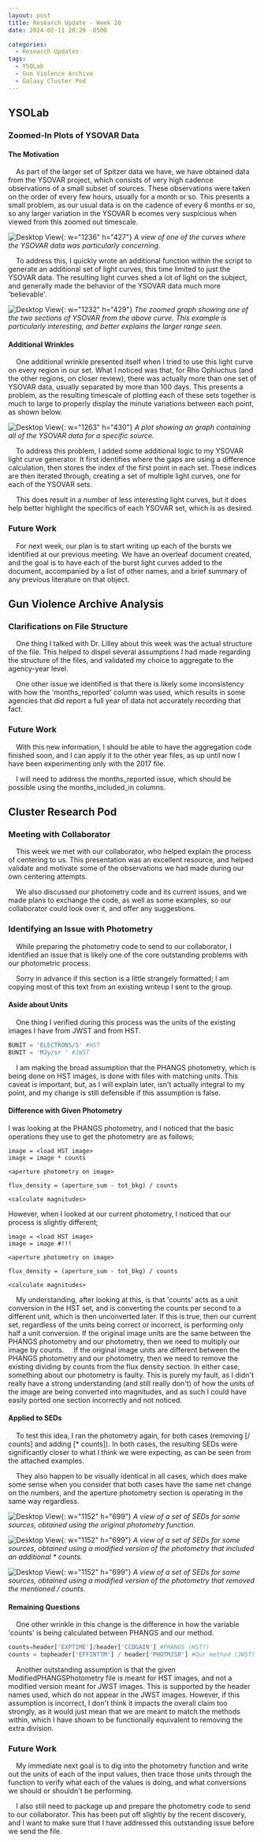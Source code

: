 ```yaml
---
layout: post
title: Research Update - Week 20
date: 2024-02-11 20:29 -0500

categories:
  - Research Updates
tags:
  - YSOLab
  - Gun Violence Archive
  - Galaxy Cluster Pod
---
```

## YSOLab

### Zoomed-In Plots of YSOVAR Data

#### The Motivation

    As part of the larger set of Spitzer data we have, we have obtained data from the YSOVAR project, which consists of very high cadence observations of a small subset of sources. These observations were taken on the order of every few hours, usually for a month or so. This presents a small problem, as our usual data is on the cadence of every 6 months or so, so any larger variation in the YSOVAR b ecomes very suspicious when viewed from this zoomed out timescale.

![Desktop View](/assets/img/week_20/YSOVAR_large.PNG){: w="1236" h="427"} _A view of one of the curves where the YSOVAR data was particularly concerning._

    To address this, I quickly wrote an additional function within the script to generate an additional set of light curves, this time limited to just the YSOVAR data. The resulting light curves shed a lot of light on the subject, and generally made the behavior of the YSOVAR data much more 'believable'.

![Desktop View](/assets/img/week_20/YSOVAR_zoomed.PNG){: w="1232" h="429"} _The zoomed graph showing one of the two sections of YSOVAR from the above curve. This example is particularly interesting, and better explains the larger range seen._





#### Additional Wrinkles

    One additional wrinkle presented itself when I tried to use this light curve on every region in our set. What I noticed was that, for Rho Ophiuchus (and the other regions, on closer review), there was actually more than one set of YSOVAR data, usually separated by more than 100 days. This presents a problem, as the resulting timescale of plotting each of these sets together is much to large to properly display the minute variations between each point, as shown below.

![Desktop View](/assets/img/week_20/YSOVAR_problem.PNG){: w="1263" h="430"} _A plot showing an graph containing all of the YSOVAR data for a specific source._



    To address this problem, I added some additional logic to my YSOVAR light curve generator. It first identifies where the gaps are using a difference calculation, then stores the index of the first point in each set. These indices are then iterated through, creating a set of multiple light curves, one for each of the YSOVAR sets.

    This does result in a number of less interesting light curves, but it does help better highlight the specifics of each YSOVAR set, which is as desired.



### Future Work

    For next week, our plan is to start writing up each of the bursts we identified at our previous meeting. We have an overleaf document created, and the goal is to have each of the burst light curves added to the document, accompanied by a list of other names, and a brief summary of any previous literature on that object.



## Gun Violence Archive Analysis

### Clarifications on File Structure

    One thing I talked with Dr. Lilley about this week was the actual structure of the file. This helped to dispel several assumptions I had made regarding the structure of the files, and validated my choice to aggregate to the agency-year level.

    One other issue we identified is that there is likely some inconsistency with how the 'months_reported' column was used, which results in some agencies that did report a full year of data not accurately recording that fact.



### Future Work

    With this new information, I should be able to have the aggregation code finished soon, and I can apply it to the other year files, as up until now I have been experimenting only with the 2017 file.

    I will need to address the months_reported issue, which should be possible using the months_included_in columns.



## Cluster Research Pod

### Meeting with Collaborator

    This week we met with our collaborator, who helped explain the process of centering to us. This presentation was an excellent resource, and helped validate and motivate some of the observations we had made during our own centering attempts.

    We also discussed our photometry code and its current issues, and we made plans to exchange the code, as well as some examples, so our collaborator could look over it, and offer any suggestions.



### Identifying an Issue with Photometry

    While preparing the photometry code to send to our collaborator, I identified an issue that is likely one of the core outstanding problems with our photometric process.



    Sorry in advance if this section is a little strangely formatted; I am copying most of this text from an existing writeup I sent to the group.



#### Aside about Units

    One thing I verified during this process was the units of the existing images I have from JWST and from HST.

```python
BUNIT = 'ELECTRONS/S' #HST
BUNIT = 'MJy/sr ' #JWST
```



    I am making the broad assumption that the PHANGS photometry, which is being done on HST images, is done with files with matching units. This caveat is important, but, as I will explain later, isn't actually integral to my point, and my change is still defensible if this assumption is false.



#### Difference with Given Photometry

I was looking at the PHANGS photometry, and I noticed that the basic operations they use to get the photometry are as follows;

```
image = <load HST image>
image = image * counts

<aperture photometry on image>

flux_density = (aperture_sum - tot_bkg) / counts

<calculate magnitudes>
```



However, when I looked at our current photometry, I noticed that our process is slightly different;

```
image = <load HST image>
image = image #!!!

<aperture photometry on image>

flux_density = (aperture_sum - tot_bkg) / counts

<calculate magnitudes>
```



    My understanding, after looking at this, is that 'counts' acts as a unit conversion in the HST set, and is converting the counts per second to a different unit, which is then unconverted later. If this is true, then our current set, regardless of the units being correct or incorrect, is performing only half a unit conversion. If the original image units are the same between the PHANGS photometry and our photometry, then we need to multiply our image by counts.
    If the original image units are different between the PHANGS photometry and our photometry, then we need to remove the existing dividing by counts from the flux density section. In either case, something about our photometry is faulty. This is purely my fault, as I didn't really have a strong understanding (and still really don't) of how the units of the image are being converted into magnitudes, and as such I could have easily ported one section incorrectly and not noticed.



#### Applied to SEDs

    To test this idea, I ran the photometry again, for both cases (removing [/ counts] and adding [* counts]). In both cases, the resulting SEDs were significantly closer to what I think we were expecting, as can be seen from the attached examples. 



    They also happen to be visually identical in all cases, which does make some sense when you consider that both cases have the same net change on the numbers, and the aperture photometry section is operating in the same way regardless.

![Desktop View](/assets/img/week_20/SED_comb_orig.png){: w="1152" h="699"} _A view of a set of SEDs for some sources, obtained using the original photometry function._

![Desktop View](/assets/img/week_20/SED_comb_mult.png){: w="1152" h="699"} _A view of a set of SEDs for some sources, obtained using a modified version of the photometry that included an additional * counts._

![Desktop View](/assets/img/week_20/SED_comb_div.png){: w="1152" h="699"} _A view of a set of SEDs for some sources, obtained using a modified version of the photometry that removed the mentioned / counts._



#### Remaining Questions

    One other wrinkle in this change is the difference in how the variable 'counts' is being calculated between PHANGS and our method.

```python
counts=header['EXPTIME']/header['CCDGAIN'] #PHANGS (HST?)
counts = topheader['EFFINTTM'] / header['PHOTMJSR'] #Our method (JWST)
```

    Another outstanding assumption is that the given ModifiedPHANGSPhotometry file is meant for HST images, and not a modified version meant for JWST images. This is supported by the header names used, which do not appear in the JWST images. However, if this assumption is incorrect, I don't think it impacts the overall claim too strongly, as it would just mean that we are meant to match the methods within, which I have shown to be functionally equivalent to removing the extra division.



### Future Work

    My immediate next goal is to dig into the photometry function and write out the units of each of the input values, then trace those units through the function to verify what each of the values is doing, and what conversions we should or shouldn't be performing.

    I also still need to package up and prepare the photometry code to send to our collaborator. This has been put off slightly by the recent discovery, and I want to make sure that I have addressed this outstanding issue before we send the file.


